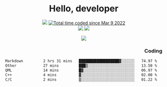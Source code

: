 # <div align='center' >Hello, developer</div>

<div align='center'>
  <a ><img src="https://img.shields.io/badge/dynamic/json?url=https%3A%2F%2Fapi.swo.moe%2Fstats%2Fgithub%2FFree-Aaron-Li&query=count&color=181717&label=GitHub&labelColor=282c34&logo=github&suffix=+follows&cacheSeconds=3600"></a>
  <a href="https://wakatime.com/@fe40087f-8eae-48dc-9950-ad0633db1591"><img src="https://wakatime.com/badge/user/fe40087f-8eae-48dc-9950-ad0633db1591.svg" alt="Total time coded since Mar 9 2022" /></a>
</div>
<div align='center'>
  <a><img src="https://img.shields.io/badge/Rookie-blue?style=plastic&logo=c&logoColor=blue&labelColor=F5B7DB"></a>
  <a><img src="https://img.shields.io/badge/Rookie-blue?style=plastic&logo=c%2B%2B&logoColor=blue&labelColor=F5B7DB"></a> 
</div>

<p align="center">
  <img src="https://readme-typing-svg.demolab.com/?lines=你好!+开发者;Hello!+ developer&font=Fira%20Code&center=true&width=380&height=50&duration=4000&pause=1000">
</p>


<div align='right'>
  <h3>Coding</h3>
</div>

<!--START_SECTION:waka-->

```txt
Markdown         2 hrs 31 mins   ██████████████████▓░░░░░░   74.97 %
Other            27 mins         ███▒░░░░░░░░░░░░░░░░░░░░░   13.50 %
QML              14 mins         █▓░░░░░░░░░░░░░░░░░░░░░░░   06.97 %
C++              4 mins          ▓░░░░░░░░░░░░░░░░░░░░░░░░   02.00 %
C/C              2 mins          ▒░░░░░░░░░░░░░░░░░░░░░░░░   01.22 %
```

<!--END_SECTION:waka-->




